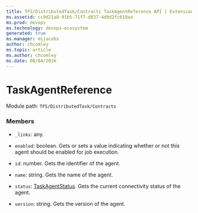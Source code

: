 ```yaml
---
title: TFS/DistributedTask/Contracts TaskAgentReference API | Extensions for Azure DevOps Services
ms.assetid: cc9d21a8-91b5-71f7-d837-4d9d2fc619aa
ms.prod: devops
ms.technology: devops-ecosystem
generated: true
ms.manager: mijacobs
author: chcomley
ms.topic: article
ms.author: chcomley
ms.date: 08/04/2016
---
```


# TaskAgentReference

Module path: `TFS/DistributedTask/Contracts`


### Members

* `_links`: any. 

* `enabled`: boolean. Gets or sets a value indicating whether or not this agent should be enabled for job execution.

* `id`: number. Gets the identifier of the agent.

* `name`: string. Gets the name of the agent.

* `status`: [TaskAgentStatus](../../../TFS/DistributedTask/Contracts/TaskAgentStatus.md). Gets the current connectivity status of the agent.

* `version`: string. Gets the version of the agent.

